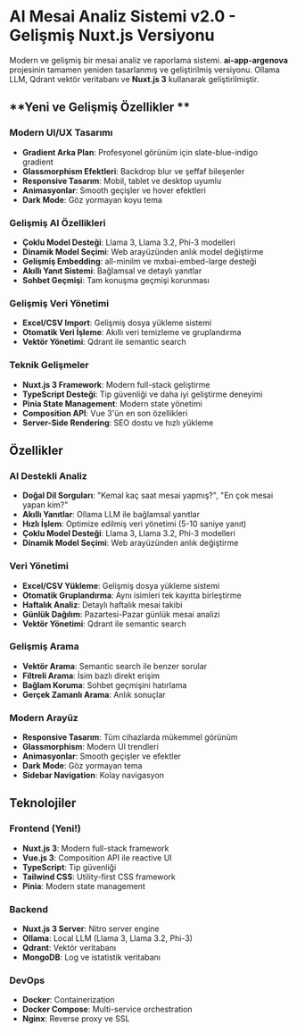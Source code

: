 # AI Mesai Analiz Sistemi v2.0 - Gelişmiş Nuxt.js Versiyonu

Modern ve gelişmiş bir mesai analiz ve raporlama sistemi. **ai-app-argenova** projesinin tamamen yeniden tasarlanmış ve geliştirilmiş versiyonu. Ollama LLM, Qdrant vektör veritabanı ve **Nuxt.js 3** kullanarak geliştirilmiştir.

## **Yeni ve Gelişmiş Özellikler **

### **Modern UI/UX Tasarımı**

-   **Gradient Arka Plan**: Profesyonel görünüm için slate-blue-indigo gradient
-   **Glassmorphism Efektleri**: Backdrop blur ve şeffaf bileşenler
-   **Responsive Tasarım**: Mobil, tablet ve desktop uyumlu
-   **Animasyonlar**: Smooth geçişler ve hover efektleri
-   **Dark Mode**: Göz yormayan koyu tema

### **Gelişmiş AI Özellikleri**

-   **Çoklu Model Desteği**: Llama 3, Llama 3.2, Phi-3 modelleri
-   **Dinamik Model Seçimi**: Web arayüzünden anlık model değiştirme
-   **Gelişmiş Embedding**: all-minilm ve mxbai-embed-large desteği
-   **Akıllı Yanıt Sistemi**: Bağlamsal ve detaylı yanıtlar
-   **Sohbet Geçmişi**: Tam konuşma geçmişi korunması

### **Gelişmiş Veri Yönetimi**

-   **Excel/CSV Import**: Gelişmiş dosya yükleme sistemi
-   **Otomatik Veri İşleme**: Akıllı veri temizleme ve gruplandırma
-   **Vektör Yönetimi**: Qdrant ile semantic search

### **Teknik Gelişmeler**

-   **Nuxt.js 3 Framework**: Modern full-stack geliştirme
-   **TypeScript Desteği**: Tip güvenliği ve daha iyi geliştirme deneyimi
-   **Pinia State Management**: Modern state yönetimi
-   **Composition API**: Vue 3'ün en son özellikleri
-   **Server-Side Rendering**: SEO dostu ve hızlı yükleme



## Özellikler

### AI Destekli Analiz

-   **Doğal Dil Sorguları**: "Kemal kaç saat mesai yapmış?", "En çok mesai yapan kim?"
-   **Akıllı Yanıtlar**: Ollama LLM ile bağlamsal yanıtlar
-   **Hızlı İşlem**: Optimize edilmiş veri yönetimi (5-10 saniye yanıt)
-   **Çoklu Model Desteği**: Llama 3, Llama 3.2, Phi-3 modelleri
-   **Dinamik Model Seçimi**: Web arayüzünden anlık değiştirme

### Veri Yönetimi

-   **Excel/CSV Yükleme**: Gelişmiş dosya yükleme sistemi
-   **Otomatik Gruplandırma**: Aynı isimleri tek kayıtta birleştirme
-   **Haftalık Analiz**: Detaylı haftalık mesai takibi
-   **Günlük Dağılım**: Pazartesi-Pazar günlük mesai analizi
-   **Vektör Yönetimi**: Qdrant ile semantic search

### Gelişmiş Arama

-   **Vektör Arama**: Semantic search ile benzer sorular
-   **Filtreli Arama**: İsim bazlı direkt erişim
-   **Bağlam Koruma**: Sohbet geçmişini hatırlama
-   **Gerçek Zamanlı Arama**: Anlık sonuçlar

### Modern Arayüz

-   **Responsive Tasarım**: Tüm cihazlarda mükemmel görünüm
-   **Glassmorphism**: Modern UI trendleri
-   **Animasyonlar**: Smooth geçişler ve efektler
-   **Dark Mode**: Göz yormayan tema
-   **Sidebar Navigation**: Kolay navigasyon

## Teknolojiler

### Frontend (Yeni!)

-   **Nuxt.js 3**: Modern full-stack framework
-   **Vue.js 3**: Composition API ile reactive UI
-   **TypeScript**: Tip güvenliği
-   **Tailwind CSS**: Utility-first CSS framework
-   **Pinia**: Modern state management

### Backend

-   **Nuxt.js 3 Server**: Nitro server engine
-   **Ollama**: Local LLM (Llama 3, Llama 3.2, Phi-3)
-   **Qdrant**: Vektör veritabanı
-   **MongoDB**: Log ve istatistik veritabanı

### DevOps

-   **Docker**: Containerization
-   **Docker Compose**: Multi-service orchestration
-   **Nginx**: Reverse proxy ve SSL

